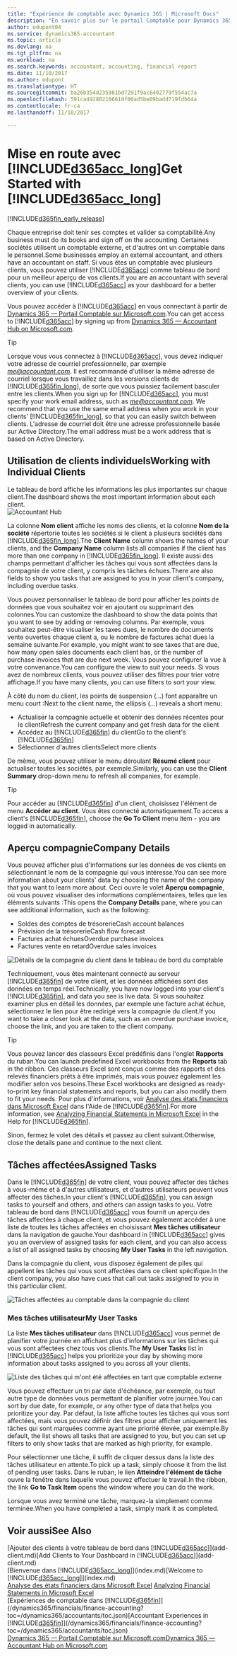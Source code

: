 ```yaml
---
title: "Expérience de comptable avec Dynamics 365 | Microsoft Docs"
description: "En savoir plus sur le portail Comptable pour Dynamics 365."
author: edupont04
ms.service: dynamics365-accountant
ms.topic: article
ms.devlang: na
ms.tgt_pltfrm: na
ms.workload: na
ms.search.keywords: accountant, accounting, financial report
ms.date: 11/10/2017
ms.author: edupont
ms.translationtype: HT
ms.sourcegitcommit: ba26b354d235981bd7291f9ac6402779f554ac7a
ms.openlocfilehash: 591ca492802166610f00ad5be09badd719fdb64a
ms.contentlocale: fr-ca
ms.lasthandoff: 11/10/2017

---
```

# <a name="get-started-with-included365acclongincludesd365acclongmdmd"></a><span data-ttu-id="6b36c-103">Mise en route avec [!INCLUDE[d365acc_long](includes/d365acc_long_md.md)]</span><span class="sxs-lookup"><span data-stu-id="6b36c-103">Get Started with [!INCLUDE[d365acc_long](includes/d365acc_long_md.md)]</span></span>
[!INCLUDE[d365fin_early_release](includes/d365fin_early_release.md.md)]

<span data-ttu-id="6b36c-104">Chaque entreprise doit tenir ses comptes et valider sa comptabilité.</span><span class="sxs-lookup"><span data-stu-id="6b36c-104">Any business must do its books and sign off on the accounting.</span></span> <span data-ttu-id="6b36c-105">Certaines sociétés utilisent un comptable externe, et d'autres ont un comptable dans le personnel.</span><span class="sxs-lookup"><span data-stu-id="6b36c-105">Some businesses employ an external accountant, and others have an accountant on staff.</span></span> <span data-ttu-id="6b36c-106">Si vous êtes un comptable avec plusieurs clients, vous pouvez utiliser [!INCLUDE[d365acc](includes/d365acc_md.md)] comme tableau de bord pour un meilleur aperçu de vos clients.</span><span class="sxs-lookup"><span data-stu-id="6b36c-106">If you are an accountant with several clients, you can use [!INCLUDE[d365acc](includes/d365acc_md.md)] as your dashboard for a better overview of your clients.</span></span>  

<span data-ttu-id="6b36c-107">Vous pouvez accéder à [!INCLUDE[d365acc](includes/d365acc_md.md)] en vous connectant à partir de [Dynamics 365 — Portail Comptable sur Microsoft.com](https://www.microsoft.com/en-us/dynamics365/financial-insights-for-accountants).</span><span class="sxs-lookup"><span data-stu-id="6b36c-107">You can get access to [!INCLUDE[d365acc](includes/d365acc_md.md)] by signing up from [Dynamics 365 — Accountant Hub on Microsoft.com](https://www.microsoft.com/en-us/dynamics365/financial-insights-for-accountants).</span></span>  

> [!TIP]  
>  <span data-ttu-id="6b36c-108">Lorsque vous vous connectez à [!INCLUDE[d365acc](includes/d365acc_md.md)], vous devez indiquer votre adresse de courriel professionnelle, par exemple *me@accountant.com*. Il est recommandé d'utiliser la même adresse de courriel lorsque vous travaillez dans les versions clients de [!INCLUDE[d365fin_long](includes/d365fin_long_md.md)], de sorte que vous puissiez facilement basculer entre les clients.</span><span class="sxs-lookup"><span data-stu-id="6b36c-108">When you sign up for [!INCLUDE[d365acc](includes/d365acc_md.md)], you must specify your work email address, such as *me@accountant.com*. We recommend that you use the same email address when you work in your clients' [!INCLUDE[d365fin_long](includes/d365fin_long_md.md)], so that you can easily switch between clients.</span></span> <span data-ttu-id="6b36c-109">L'adresse de courriel doit être une adresse professionnelle basée sur Active Directory.</span><span class="sxs-lookup"><span data-stu-id="6b36c-109">The email address must be a work address that is based on Active Directory.</span></span>

## <a name="working-with-individual-clients"></a><span data-ttu-id="6b36c-110">Utilisation de clients individuels</span><span class="sxs-lookup"><span data-stu-id="6b36c-110">Working with Individual Clients</span></span>
<span data-ttu-id="6b36c-111">Le tableau de bord affiche les informations les plus importantes sur chaque client.</span><span class="sxs-lookup"><span data-stu-id="6b36c-111">The dashboard shows the most important information about each client.</span></span>  
![Accountant Hub](./media/accountant-get-started/accountant-dashboard-tasks.png)

<span data-ttu-id="6b36c-113">La colonne **Nom client** affiche les noms des clients, et la colonne **Nom de la société** répertorie toutes les sociétés si le client a plusieurs sociétés dans [!INCLUDE[d365fin_long](includes/d365fin_long_md.md)].</span><span class="sxs-lookup"><span data-stu-id="6b36c-113">The **Client Name** column shows the names of your clients, and the **Company Name** column lists all companies if the client has more than one company in [!INCLUDE[d365fin_long](includes/d365fin_long_md.md)].</span></span> <span data-ttu-id="6b36c-114">Il existe aussi des champs permettant d'afficher les tâches qui vous sont affectées dans la compagnie de votre client, y compris les tâches échues.</span><span class="sxs-lookup"><span data-stu-id="6b36c-114">There are also fields to show you tasks that are assigned to you in your client's company, including overdue tasks.</span></span>  

<span data-ttu-id="6b36c-115">Vous pouvez personnaliser le tableau de bord pour afficher les points de données que vous souhaitez voir en ajoutant ou supprimant des colonnes.</span><span class="sxs-lookup"><span data-stu-id="6b36c-115">You can customize the dashboard to show the data points that you want to see by adding or removing columns.</span></span> <span data-ttu-id="6b36c-116">Par exemple, vous souhaitez peut-être visualiser les taxes dues, le nombre de documents vente ouvertes chaque client a, ou le nombre de factures achat dues la semaine suivante.</span><span class="sxs-lookup"><span data-stu-id="6b36c-116">For example, you might want to see taxes that are due, how many open sales documents each client has, or the number of purchase invoices that are due next week.</span></span> <span data-ttu-id="6b36c-117">Vous pouvez configurer la vue à votre convenance.</span><span class="sxs-lookup"><span data-stu-id="6b36c-117">You can configure the view to suit your needs.</span></span> <span data-ttu-id="6b36c-118">Si vous avez de nombreux clients, vous pouvez utiliser des filtres pour trier votre affichage.</span><span class="sxs-lookup"><span data-stu-id="6b36c-118">If you have many clients, you can use filters to sort your view.</span></span>  

<span data-ttu-id="6b36c-119">À côté du nom du client, les points de suspension (...) font apparaître un menu court :</span><span class="sxs-lookup"><span data-stu-id="6b36c-119">Next to the client name, the ellipsis (...) reveals a short menu:</span></span>

-   <span data-ttu-id="6b36c-120">Actualiser la compagnie actuelle et obtenir des données récentes pour le client</span><span class="sxs-lookup"><span data-stu-id="6b36c-120">Refresh the current company and get fresh data for the client</span></span>  
-   <span data-ttu-id="6b36c-121">Accédez au [!INCLUDE[d365fin](includes/d365fin_md.md)] du client</span><span class="sxs-lookup"><span data-stu-id="6b36c-121">Go to the client's [!INCLUDE[d365fin](includes/d365fin_md.md)]</span></span>  
-   <span data-ttu-id="6b36c-122">Sélectionner d'autres clients</span><span class="sxs-lookup"><span data-stu-id="6b36c-122">Select more clients</span></span>  

<span data-ttu-id="6b36c-123">De même, vous pouvez utiliser le menu déroulant **Résumé client** pour actualiser toutes les sociétés, par exemple.</span><span class="sxs-lookup"><span data-stu-id="6b36c-123">Similarly, you can use the **Client Summary** drop-down menu to refresh all companies, for example.</span></span>  

> [!TIP]  
>  <span data-ttu-id="6b36c-124">Pour accéder au [!INCLUDE[d365fin](includes/d365fin_md.md)] d'un client, choisissez l'élément de menu **Accéder au client**. Vous êtes connecté automatiquement.</span><span class="sxs-lookup"><span data-stu-id="6b36c-124">To access a client's [!INCLUDE[d365fin](includes/d365fin_md.md)], choose the **Go To Client** menu item - you are logged in automatically.</span></span>

## <a name="company-details"></a><span data-ttu-id="6b36c-125">Aperçu compagnie</span><span class="sxs-lookup"><span data-stu-id="6b36c-125">Company Details</span></span>
<span data-ttu-id="6b36c-126">Vous pouvez afficher plus d'informations sur les données de vos clients en sélectionnant le nom de la compagnie qui vous intéresse.</span><span class="sxs-lookup"><span data-stu-id="6b36c-126">You can see more information about your clients' data by choosing the name of the company that you want to learn more about.</span></span> <span data-ttu-id="6b36c-127">Ceci ouvre le volet **Aperçu compagnie**, où vous pouvez visualiser des informations complémentaires, telles que les éléments suivants :</span><span class="sxs-lookup"><span data-stu-id="6b36c-127">This opens the **Company Details** pane, where you can see additional information, such as the following:</span></span>  

* <span data-ttu-id="6b36c-128">Soldes des comptes de trésorerie</span><span class="sxs-lookup"><span data-stu-id="6b36c-128">Cash account balances</span></span>  
* <span data-ttu-id="6b36c-129">Prévision de la trésorerie</span><span class="sxs-lookup"><span data-stu-id="6b36c-129">Cash flow forecast</span></span>  
* <span data-ttu-id="6b36c-130">Factures achat échues</span><span class="sxs-lookup"><span data-stu-id="6b36c-130">Overdue purchase invoices</span></span>  
* <span data-ttu-id="6b36c-131">Factures vente en retard</span><span class="sxs-lookup"><span data-stu-id="6b36c-131">Overdue sales invoices</span></span>  

![Détails de la compagnie du client dans le tableau de bord du comptable](./media/accountant-get-started/accountant-company-details.png)

<span data-ttu-id="6b36c-133">Techniquement, vous êtes maintenant connecté au serveur [!INCLUDE[d365fin](includes/d365fin_md.md)] de votre client, et les données affichées sont des données en temps réel.</span><span class="sxs-lookup"><span data-stu-id="6b36c-133">Technically, you have now logged into your client's [!INCLUDE[d365fin](includes/d365fin_md.md)], and data you see is live data.</span></span> <span data-ttu-id="6b36c-134">Si vous souhaitez examiner plus en détail les données, par exemple une facture achat échue, sélectionnez le lien pour être redirigé vers la compagnie du client.</span><span class="sxs-lookup"><span data-stu-id="6b36c-134">If you want to take a closer look at the data, such as an overdue purchase invoice, choose the link, and you are taken to the client company.</span></span>  

> [!TIP]  
>  <span data-ttu-id="6b36c-135">Vous pouvez lancer des classeurs Excel prédéfinis dans l'onglet **Rapports** du ruban.</span><span class="sxs-lookup"><span data-stu-id="6b36c-135">You can launch predefined Excel workbooks from the **Reports** tab in the ribbon.</span></span> <span data-ttu-id="6b36c-136">Ces classeurs Excel sont conçus comme des rapports et des relevés financiers prêts à être imprimés, mais vous pouvez également les modifier selon vos besoins.</span><span class="sxs-lookup"><span data-stu-id="6b36c-136">These Excel workbooks are designed as ready-to-print key financial statements and reports, but you can also modify them to fit your needs.</span></span> <span data-ttu-id="6b36c-137">Pour plus d'informations, voir [Analyse des états financiers dans Microsoft Excel](/dynamics365/financials/finance-analyze-excel?toc=/dynamics365/accountants/toc.json) dans l'Aide de [!INCLUDE[d365fin](includes/d365fin_md.md)].</span><span class="sxs-lookup"><span data-stu-id="6b36c-137">For more information, see [Analyzing Financial Statements in Microsoft Excel](/dynamics365/financials/finance-analyze-excel?toc=/dynamics365/accountants/toc.json) in the Help for [!INCLUDE[d365fin](includes/d365fin_md.md)].</span></span>  

<span data-ttu-id="6b36c-138">Sinon, fermez le volet des détails et passez au client suivant.</span><span class="sxs-lookup"><span data-stu-id="6b36c-138">Otherwise, close the details pane and continue to the next client.</span></span>  

## <a name="assigned-tasks"></a><span data-ttu-id="6b36c-139">Tâches affectées</span><span class="sxs-lookup"><span data-stu-id="6b36c-139">Assigned Tasks</span></span>
<span data-ttu-id="6b36c-140">Dans le [!INCLUDE[d365fin](includes/d365fin_md.md)] de votre client, vous pouvez affecter des tâches à vous-même et à d'autres utilisateurs, et d'autres utilisateurs peuvent vous affecter des tâches.</span><span class="sxs-lookup"><span data-stu-id="6b36c-140">In your client's [!INCLUDE[d365fin](includes/d365fin_md.md)], you can assign tasks to yourself and others, and others can assign tasks to you.</span></span> <span data-ttu-id="6b36c-141">Votre tableau de bord dans [!INCLUDE[d365acc](includes/d365acc_md.md)] vous fournit un aperçu des tâches affectées à chaque client, et vous pouvez également accéder à une liste de toutes les tâches affectées en choisissant **Mes tâches utilisateur** dans la navigation de gauche.</span><span class="sxs-lookup"><span data-stu-id="6b36c-141">Your dashboard in [!INCLUDE[d365acc](includes/d365acc_md.md)] gives you an overview of assigned tasks for each client, and you can also access a list of all assigned tasks by choosing **My User Tasks** in the left navigation.</span></span>  

<span data-ttu-id="6b36c-142">Dans la compagnie du client, vous disposez également de piles qui appellent les tâches qui vous sont affectées dans ce client spécifique.</span><span class="sxs-lookup"><span data-stu-id="6b36c-142">In the client company, you also have cues that call out tasks assigned to you in this particular client.</span></span>

![Tâches affectées au comptable dans la compagnie du client](./media/accountant-get-started/accountant-company-details-tasks.png)

### <a name="my-user-tasks"></a><span data-ttu-id="6b36c-144">Mes tâches utilisateur</span><span class="sxs-lookup"><span data-stu-id="6b36c-144">My User Tasks</span></span>
<span data-ttu-id="6b36c-145">La liste **Mes tâches utilisateur** dans [!INCLUDE[d365acc](includes/d365acc_md.md)] vous permet de planifier votre journée en affichant plus d'informations sur les tâches qui vous sont affectées chez tous vos clients.</span><span class="sxs-lookup"><span data-stu-id="6b36c-145">The **My User Tasks** list in [!INCLUDE[d365acc](includes/d365acc_md.md)] helps you prioritize your day by showing more information about tasks assigned to you across all your clients.</span></span>  

![Liste des tâches qui m'ont été affectées en tant que comptable externe](./media/accountant-get-started/accountant-tasklist.png)

<span data-ttu-id="6b36c-147">Vous pouvez effectuer un tri par date d'échéance, par exemple, ou tout autre type de données vous permettant de planifier votre journée.</span><span class="sxs-lookup"><span data-stu-id="6b36c-147">You can sort by due date, for example, or any other type of data that helps you prioritize your day.</span></span> <span data-ttu-id="6b36c-148">Par défaut, la liste affiche toutes les tâches qui vous sont affectées, mais vous pouvez définir des filtres pour afficher uniquement les tâches qui sont marquées comme ayant une priorité élevée, par exemple.</span><span class="sxs-lookup"><span data-stu-id="6b36c-148">By default, the list shows all tasks that are assigned to you, but you can set up filters to only show tasks that are marked as high priority, for example.</span></span>

<span data-ttu-id="6b36c-149">Pour sélectionner une tâche, il suffit de cliquer dessus dans la liste des tâches utilisateur en attente.</span><span class="sxs-lookup"><span data-stu-id="6b36c-149">To pick up a task, simply choose it from the list of pending user tasks.</span></span> <span data-ttu-id="6b36c-150">Dans le ruban, le lien **Atteindre l'élément de tâche** ouvre la fenêtre dans laquelle vous pouvez effectuer le travail.</span><span class="sxs-lookup"><span data-stu-id="6b36c-150">In the ribbon, the link **Go to Task Item** opens the window where you can do the work.</span></span>  

<span data-ttu-id="6b36c-151">Lorsque vous avez terminé une tâche, marquez-la simplement comme terminée.</span><span class="sxs-lookup"><span data-stu-id="6b36c-151">When you have completed a task, simply mark it as completed.</span></span>  

## <a name="see-also"></a><span data-ttu-id="6b36c-152">Voir aussi</span><span class="sxs-lookup"><span data-stu-id="6b36c-152">See Also</span></span>
<span data-ttu-id="6b36c-153">[Ajouter des clients à votre tableau de bord dans [!INCLUDE[d365acc](includes/d365acc_md.md)]](add-client.md)</span><span class="sxs-lookup"><span data-stu-id="6b36c-153">[Add Clients to Your Dashboard in [!INCLUDE[d365acc](includes/d365acc_md.md)]](add-client.md)</span></span>  
<span data-ttu-id="6b36c-154">[Bienvenue dans [!INCLUDE[d365acc_long](includes/d365acc_long_md.md)]](index.md)</span><span class="sxs-lookup"><span data-stu-id="6b36c-154">[Welcome to [!INCLUDE[d365acc_long](includes/d365acc_long_md.md)]](index.md)</span></span>  
<span data-ttu-id="6b36c-155">[Analyse des états financiers dans Microsoft Excel](/dynamics365/financials/finance-analyze-excel?toc=/dynamics365/accountants/toc.json) </span><span class="sxs-lookup"><span data-stu-id="6b36c-155">[Analyzing Financial Statements in Microsoft Excel](/dynamics365/financials/finance-analyze-excel?toc=/dynamics365/accountants/toc.json) </span></span>  
<span data-ttu-id="6b36c-156">[Expériences de comptable dans [!INCLUDE[d365fin](includes/d365fin_md.md)]](/dynamics365/financials/finance-accounting?toc=/dynamics365/accountants/toc.json)</span><span class="sxs-lookup"><span data-stu-id="6b36c-156">[Accountant Experiences in [!INCLUDE[d365fin](includes/d365fin_md.md)]](/dynamics365/financials/finance-accounting?toc=/dynamics365/accountants/toc.json)</span></span>  
[<span data-ttu-id="6b36c-157">Dynamics 365 — Portail Comptable sur Microsoft.com</span><span class="sxs-lookup"><span data-stu-id="6b36c-157">Dynamics 365 — Accountant Hub on Microsoft.com</span></span>](https://www.microsoft.com/en-us/dynamics365/financial-insights-for-accountants)  

